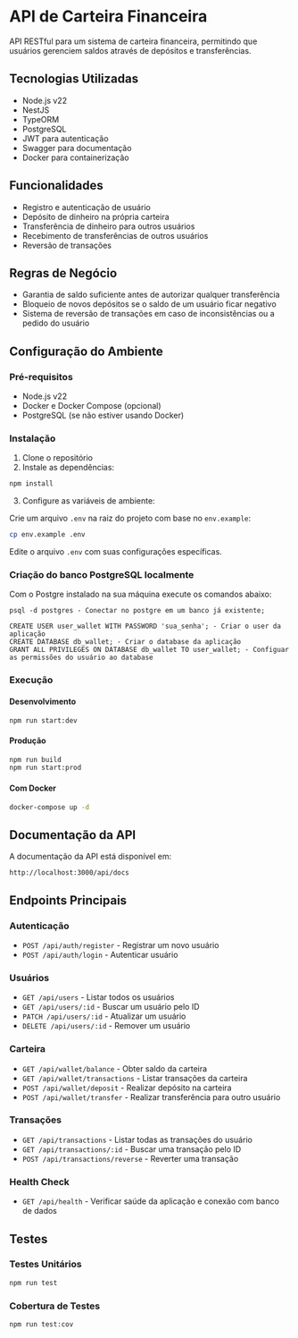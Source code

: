 # API de Carteira Financeira

API RESTful para um sistema de carteira financeira, permitindo que usuários gerenciem saldos através de depósitos e transferências.

## Tecnologias Utilizadas

- Node.js v22
- NestJS
- TypeORM
- PostgreSQL
- JWT para autenticação
- Swagger para documentação
- Docker para containerização

## Funcionalidades

- Registro e autenticação de usuário
- Depósito de dinheiro na própria carteira
- Transferência de dinheiro para outros usuários
- Recebimento de transferências de outros usuários
- Reversão de transações

## Regras de Negócio

- Garantia de saldo suficiente antes de autorizar qualquer transferência
- Bloqueio de novos depósitos se o saldo de um usuário ficar negativo
- Sistema de reversão de transações em caso de inconsistências ou a pedido do usuário

## Configuração do Ambiente

### Pré-requisitos

- Node.js v22
- Docker e Docker Compose (opcional)
- PostgreSQL (se não estiver usando Docker)

### Instalação

1. Clone o repositório
2. Instale as dependências:

```bash
npm install
```

3. Configure as variáveis de ambiente:

Crie um arquivo `.env` na raiz do projeto com base no `env.example`:

```bash
cp env.example .env
```

Edite o arquivo `.env` com suas configurações específicas.

### Criação do banco PostgreSQL localmente

Com o Postgre instalado na sua máquina execute os comandos abaixo:

```
psql -d postgres - Conectar no postgre em um banco já existente;

CREATE USER user_wallet WITH PASSWORD 'sua_senha'; - Criar o user da aplicação
CREATE DATABASE db_wallet; - Criar o database da aplicação
GRANT ALL PRIVILEGES ON DATABASE db_wallet TO user_wallet; - Configuar as permissões do usuário ao database
```


### Execução

#### Desenvolvimento

```bash
npm run start:dev
```

#### Produção

```bash
npm run build
npm run start:prod
```

#### Com Docker

```bash
docker-compose up -d
```

## Documentação da API

A documentação da API está disponível em:

```
http://localhost:3000/api/docs
```

## Endpoints Principais

### Autenticação

- `POST /api/auth/register` - Registrar um novo usuário
- `POST /api/auth/login` - Autenticar usuário

### Usuários

- `GET /api/users` - Listar todos os usuários
- `GET /api/users/:id` - Buscar um usuário pelo ID
- `PATCH /api/users/:id` - Atualizar um usuário
- `DELETE /api/users/:id` - Remover um usuário

### Carteira

- `GET /api/wallet/balance` - Obter saldo da carteira
- `GET /api/wallet/transactions` - Listar transações da carteira
- `POST /api/wallet/deposit` - Realizar depósito na carteira
- `POST /api/wallet/transfer` - Realizar transferência para outro usuário

### Transações

- `GET /api/transactions` - Listar todas as transações do usuário
- `GET /api/transactions/:id` - Buscar uma transação pelo ID
- `POST /api/transactions/reverse` - Reverter uma transação

### Health Check

- `GET /api/health` - Verificar saúde da aplicação e conexão com banco de dados

## Testes

### Testes Unitários

```bash
npm run test
```

### Cobertura de Testes

```bash
npm run test:cov
```